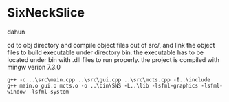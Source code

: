 # SixNeckSlice
dahun

cd to obj directory and compile object files out of src/, and link the object files to build 
executable under directory bin. the executable has to be located under bin with .dll files to
run properly. the project is compiled with mingw verion 7.3.0

    g++ -c ..\src\main.cpp ..\src\gui.cpp ..\src\mcts.cpp -I..\include
    g++ main.o gui.o mcts.o -o ..\bin\SNS -L..\lib -lsfml-graphics -lsfml-window -lsfml-system
    